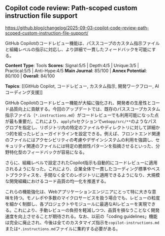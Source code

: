 ## Copilot code review: Path-scoped custom instruction file support

https://github.blog/changelog/2025-09-03-copilot-code-review-path-scoped-custom-instruction-file-support/

GitHub Copilotのコードレビュー機能は、パススコープのカスタム指示ファイルと組織レベルの指示に対応し、より詳細で一貫したフィードバックを可能にする。

**Content Type**: Tools
**Scores**: Signal:5/5 | Depth:4/5 | Unique:3/5 | Practical:5/5 | Anti-Hype:4/5
**Main Journal**: 85/100 | **Annex Potential**: 80/100 | **Overall**: 84/100

**Topics**: [[GitHub Copilot, コードレビュー, カスタム指示, 開発ワークフロー, AIコーディング支援]]

GitHub Copilotのコードレビュー機能が大幅に強化され、開発者の生産性とコード品質向上に貢献する。今回のアップデートでは、既存のパススコープカスタム指示ファイル（`*.instructions.md`）がコードレビューでも利用可能になった点が最も重要だ。これにより、`applyTo`セクションで`webapp/src/**`のようなパスグロブを指定し、リポジトリ内の特定のファイルやディレクトリに対して詳細かつ的を絞ったレビューガイドラインを設定できる。例えば、フロントエンド関連のファイルにはアクセシビリティの考慮やデザインシステムの利用を強調し、セキュリティ関連のファイルには特定の脆弱性パターンを指摘させるといった、分野特化型のフィードバックが容易になる。

さらに、組織レベルで設定されたCopilot指示も自動的にコードレビューに適用されるようになった。これにより、企業全体で一貫したコーディング標準やベストプラクティスを、手間なく全てのレポジトリに適用できるようになり、大規模な開発組織におけるコード品質の均一化を推進する。

これらの機能強化は、Webアプリケーションエンジニアにとって特に大きな意味を持つ。モノレポや多数のマイクロサービスを扱う場合でも、レビューの粒度を細かく制御し、各プロジェクトやモジュールに最適なAIレビューを実現できる。これにより、手動レビューの負担を軽減しつつ、品質を損なうことなく開発速度を向上させることが期待される。なお、以前の「coding guidelines」機能は完全に廃止され、今後は全てのカスタマイズ指示を`copilot-instructions.md`または`*.instructions.md`ファイルに集約する必要がある。